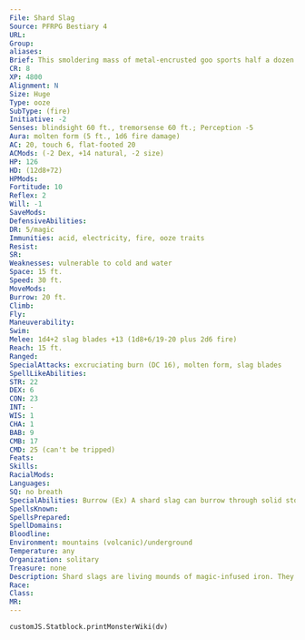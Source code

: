 ```yaml
---
File: Shard Slag
Source: PFRPG Bestiary 4
URL: 
Group: 
aliases: 
Brief: This smoldering mass of metal-encrusted goo sports half a dozen pseudopods, each tipped with a burning-hot sword blade.
CR: 8
XP: 4800
Alignment: N
Size: Huge
Type: ooze
SubType: (fire)
Initiative: -2
Senses: blindsight 60 ft., tremorsense 60 ft.; Perception -5
Aura: molten form (5 ft., 1d6 fire damage)
AC: 20, touch 6, flat-footed 20
ACMods: (-2 Dex, +14 natural, -2 size)
HP: 126
HD: (12d8+72)
HPMods: 
Fortitude: 10
Reflex: 2
Will: -1
SaveMods: 
DefensiveAbilities: 
DR: 5/magic
Immunities: acid, electricity, fire, ooze traits
Resist: 
SR: 
Weaknesses: vulnerable to cold and water
Space: 15 ft.
Speed: 30 ft.
MoveMods: 
Burrow: 20 ft.
Climb: 
Fly: 
Maneuverability: 
Swim: 
Melee: 1d4+2 slag blades +13 (1d8+6/19-20 plus 2d6 fire)
Reach: 15 ft.
Ranged: 
SpecialAttacks: excruciating burn (DC 16), molten form, slag blades
SpellLikeAbilities: 
STR: 22
DEX: 6
CON: 23
INT: -
WIS: 1
CHA: 1
BAB: 9
CMB: 17
CMD: 25 (can't be tripped)
Feats: 
Skills: 
RacialMods: 
Languages: 
SQ: no breath
SpecialAbilities: Burrow (Ex) A shard slag can burrow through solid stone at half its normal burrow speed.  Excruciating Burn (Ex) A living creature that takes fire damage from a shard slag must succeed at a DC 16 Fortitude save or be staggered for 1 round. This is a fire effect. The save DC is Constitution-based.  Molten Form (Ex) A shard slag's molten metal body is hot enough to melt stone. Creatures that begin their turn within 5 feet of a shard slag take 1d6 points of fire damage. Anyone striking a shard slag with a natural weapon or unarmed strike takes 2d6 points of fire damage. A creature that grapples a shard slag or is grappled by one takes 3d6 points of fire damage each round the grapple persists. A creature that strikes a shard slag with a weapon can attempt a DC 22 Reflex save; if it fails, it's unable to pull the weapon away from the shard slag's molten body quickly enough, and the weapon takes 2d6 points of fire damage. Unattended objects in contact with a shard slag take 2d6 points of fire damage per round. Damage caused to weapons and unattended objects is not halved, and ignores the first 5 points of hardness. The save DC is Constitution-based.  Slag Blades (Ex) Each round, a shard slag manipulates its molten metal form to create 1d4+2 blade-like protrusions it can extend to attack prey. The slag blades each strike as Medium longswords that deal an additional 2d6 points of fire damage. Additionally, the slag blades are natural weapons, so a shard slag can use them to attack creatures it grapples. Due to a shard slag's constantly roiling molten body, the slag blades melt away at the end of the shard slag's turn each round to be immediately replaced by 1d4+2 new slag blades.  Vulnerable to Water (Ex) If a significant amount of water- such as the contents of a large bucket, the liquid created by a create water spell, or a blow from a water elemental- strikes a shard slag, the creature must succeed at a DC 20 Fortitude save or be staggered for 1d6 rounds. A shard slag that is immersed in water is automatically staggered and must succeed at a DC 20 Fortitude save each round (this DC increases by 1 each subsequent round) or be petrified, reverting to its molten metal form once the water is gone.
SpellsKnown: 
SpellsPrepared: 
SpellDomains: 
Bloodline: 
Environment: mountains (volcanic)/underground
Temperature: any
Organization: solitary
Treasure: none
Description: Shard slags are living mounds of magic-infused iron. They dwell within the iron-rich molten cores of worlds, the hearts of active volcanoes, or any location where the borders of the Material Plane and the Plane of Fire are thin. Though they're not sentient, shard slags are skilled hunters and have developed a bizarre method of hunting and defending themselves. When a creature is near, a shard slag spontaneously alters its molten body to produce a number of razor-sharp blades. The shard slag then mindlessly attacks until the other creature is stabbed, burned, and then consumed.
Race: 
Class: 
MR: 
---
```

```dataviewjs
customJS.Statblock.printMonsterWiki(dv)
```
